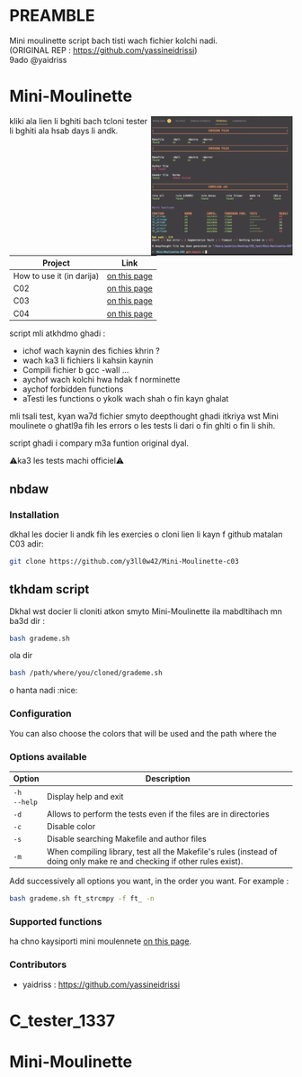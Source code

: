 # PREAMBLE
Mini moulinette script bach tisti wach fichier kolchi nadi. <br/>
(ORIGINAL REP : https://github.com/yassineidrissi) <br/>
9ado @yaidriss <br/>

# Mini-Moulinette
<img align="right" src="../srcs/img_readme.png" width="50%"/>
kliki ala lien li bghiti bach tcloni tester li bghiti ala hsab days li andk.

| Project  | Link |
| ------------- | ------------- |
| How to use it (in darija)  | [on this page](https://github.com/yassineidrissi/Mini-Moulinette/blob/master/darija/README.md)  |
| C02  | [on this page](https://github.com/yassineidrissi/Mini_Moulinette_C02)  |
| C03  | [on this page](https://github.com/yassineidrissi/Mini-Moulinette-C03) |
| C04  | [on this page](https://github.com/yassineidrissi/Mini-Moulinette-C04)  |

script mli atkhdmo ghadi :

- ichof wach kaynin des fichies khrin ?
- wach ka3 li fichiers li kahsin kaynin
- Compili fichier b gcc -wall ...
- aychof wach kolchi hwa hdak f norminette
- aychof forbidden functions
- aTesti les functions o ykolk wach shah o fin kayn ghalat

mli tsali test, kyan wa7d fichier smyto deepthought ghadi itkriya wst Mini moulinete 
o ghatl9a fih les errors o les tests li dari o fin ghlti o fin li shih.

script ghadi i compary m3a funtion original dyal.

:warning:ka3 les tests machi officiel:warning:

## nbdaw 

### Installation

dkhal les docier li andk fih les exercies o cloni lien li kayn f github matalan C03 adir:

```bash
git clone https://github.com/y3ll0w42/Mini-Moulinette-c03
```
## tkhdam script

Dkhal wst docier li cloniti atkon smyto Mini-Moulinette ila mabdltihach mn ba3d dir :
```bash
bash grademe.sh
```
ola dir

```bash
bash /path/where/you/cloned/grademe.sh
```

o hanta nadi :nice:
### Configuration

You can also choose the colors that will be used and the path where the

### Options available
| Option | Description |
| --- | --- |
| `-h`<br />`--help` | Display help and exit |
| `-d` | Allows to perform the tests even if the files are in directories |
| `-c` | Disable color |
| `-s` | Disable searching Makefile and author files |
| `-m` | When compiling library, test all the Makefile's rules (instead of doing only make re and checking if other rules exist). |


Add successively all options you want, in the order you want.
For example :
```bash
bash grademe.sh ft_strcmpy -f ft_ -n
```

### Supported functions
ha chno kaysiporti mini moulennete [on this page](https://github.com/yassineidrissi/Mini-Moulinette-c03/blob/master/supported_functions.md).

### Contributors
- yaidriss : https://github.com/yassineidrissi
# C_tester_1337
# Mini-Moulinette
